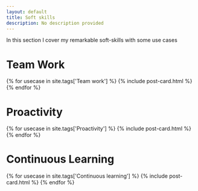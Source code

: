 ```yaml
---
layout: default
title: Soft skills
description: No description provided
---
```


In this section I cover my remarkable soft-skills with some use cases

# Team Work
<div class="posts">
    {% for usecase in site.tags['Team work'] %}
        {% include post-card.html %}
    {% endfor %}
</div>

# Proactivity
<div class="posts">
    {% for usecase in site.tags['Proactivity'] %}
        {% include post-card.html %}
    {% endfor %}
</div>

# Continuous Learning
<div class="posts">
    {% for usecase in site.tags['Continuous learning'] %}
        {% include post-card.html %}
    {% endfor %}
</div>
